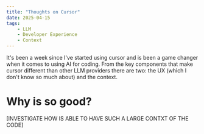 ```yaml
---
title: "Thoughts on Cursor"
date: 2025-04-15
tags:
    - LLM
    - Developer Experience
    - Context
---
```


It's been a week since I've started using cursor and is been a game changer when it comes to using AI for coding. From the key components that make cursor different than other LLM providers there are two: the UX (which I don't know so much about) and the context. 

# Why is so good? 

[INVESTIGATE HOW IS ABLE TO HAVE SUCH A LARGE CONTXT OF THE CODE]